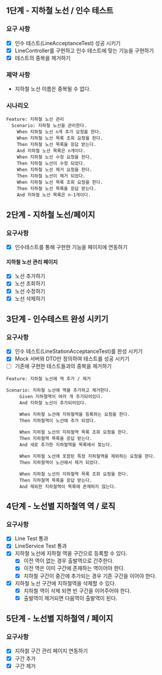 ## 1단계 - 지하철 노선 / 인수 테스트
### 요구 사항
- [x] 인수 테스트(LineAcceptanceTest) 성공 시키기
- [x] LineController를 구현하고 인수 테스트에 맞는 기능을 구현하기
- [x] 테스트의 중복을 제거하기
### 제약 사항
- 지하철 노선 이름은 중복될 수 없다.
### 시나리오
```
Feature: 지하철 노선 관리
  Scenario: 지하철 노선을 관리한다.
    When 지하철 노선 n개 추가 요청을 한다.
    When 지하철 노선 목록 조회 요청을 한다.
    Then 지하철 노선 목록을 응답 받는다.
    And 지하철 노선 목록은 n개이다.
    When 지하철 노선 수정 요청을 한다.
    Then 지하철 노선이 수정 되었다.
    When 지하철 노선 제거 요청을 한다.
    Then 지하철 노선이 제거 되었다.
    When 지하철 노선 목록 조회 요청을 한다.
    Then 지하철 노선 목록을 응답 받는다.
    And 지하철 노선 목록은 n-1개이다.
```

## 2단계 - 지하철 노선/페이지
### 요구사항
- [x] 인수테스트를 통해 구현한 기능을 페이지에 연동하기
#### 지하철 노선 관리 페이지
- [x] 노선 추가하기
- [x] 노선 조회하기
- [x] 노선 수정하기
- [x] 노선 삭제하기

## 3단계 - 인수테스트 완성 시키기
### 요구사항
- [x] 인수 테스트(LineStationAcceptanceTest)를 완성 시키기
- [x] Mock 서버와 DTO만 정의하여 테스트를 성공 시키기
- [ ] 기존에 구현한 테스트들과의 중복을 제거하기

```
Feature: 지하철 노선에 역 추가 / 제거

Scenario: 지하철 노선에 역을 추가하고 제거한다.
     Given 지하철역이 여러 개 추가되어있다.
     And 지하철 노선이 추가되어있다.

     When 지하철 노선에 지하철역을 등록하는 요청을 한다.
     Then 지하철역이 노선에 추가 되었다.

     When 지하철 노선의 지하철역 목록 조회 요청을 한다.
     Then 지하철역 목록을 응답 받는다.
     And 새로 추가한 지하철역을 목록에서 찾는다.

     When 지하철 노선에 포함된 특정 지하철역을 제외하는 요청을 한다.
     Then 지하철역이 노선에서 제거 되었다.

     When 지하철 노선의 지하철역 목록 조회 요청을 한다.
     Then 지하철역 목록을 응답 받는다.
     And 제외한 지하철역이 목록에 존재하지 않는다.
```

## 4단계 - 노선별 지하철역 역 / 로직

### 요구사항
- [x] Line Test 통과
- [x] LineService Test 통과
- [x] 지하철 노선에 지하철 역을 구간으로 등록할 수 있다.
    - [x] 이전 역이 없는 경우 출발역으로 간주한다.
    - [x] 이전 역은 이미 구간에 존재하는 역이어야 한다.
    - [x] 지하철 구간이 중간에 추가되는 경우 기존 구간을 이어야 한다.
- [x] 지하철 노선 구간에 지하철역을 삭제할 수 있다.
    - [x] 지하철 역이 삭제 되면 빈 구간을 이어주어야 한다.
    - [x] 출발역이 제거되면 다음역이 출발역이 된다.
    
## 5단계 - 노선별 지하철역 / 페이지

### 요구사항
- [x] 지하첡 구간 관리 페이지 연동하기
- [x] 구간 추가
- [x] 구간 제거
